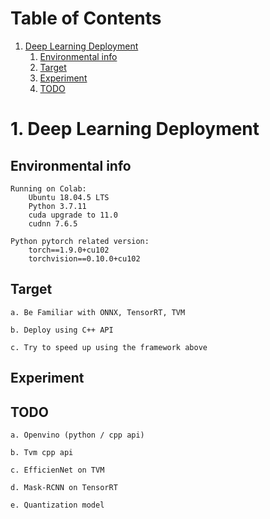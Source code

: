 # Table of Contents
1. [Deep Learning Deployment](#dld)
    1. [Environmental info](#ei)
    2. [Target](#ta)
    3. [Experiment](#ex)
    4. [TODO](#todo)
    
    
# <a name="dld">1. Deep Learning Deployment

## <a name="ei">Environmental info
    Running on Colab:
        Ubuntu 18.04.5 LTS
        Python 3.7.11
        cuda upgrade to 11.0
        cudnn 7.6.5
        
    Python pytorch related version:
        torch==1.9.0+cu102
        torchvision==0.10.0+cu102
  
  
## <a name="ta">Target
    a. Be Familiar with ONNX, TensorRT, TVM
    
    b. Deploy using C++ API
            
    c. Try to speed up using the framework above
  
## <a name="ex">Experiment
    
## <a name="todo">TODO
    a. Openvino (python / cpp api)
    
    b. Tvm cpp api
    
    c. EfficienNet on TVM
    
    d. Mask-RCNN on TensorRT
    
    e. Quantization model

